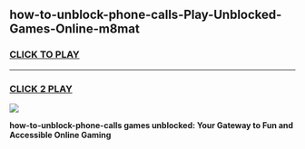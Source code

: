 
## how-to-unblock-phone-calls-Play-Unblocked-Games-Online-m8mat
<h3>
<a href="https://premium76.site?title=how-to-unblock-phone-calls&ref=25A">CLICK TO PLAY</a></h3>
<hr>

<h3>
<a href="https://premium76.site?title=how-to-unblock-phone-calls&ref=25A">CLICK 2 PLAY</a>
  
</h3>

<a href="https://premium76.site?title=how-to-unblock-phone-calls&ref=25A"><img src="https://clearcache.store/games.png"></a>


**how-to-unblock-phone-calls games unblocked: Your Gateway to Fun and Accessible Online Gaming**
